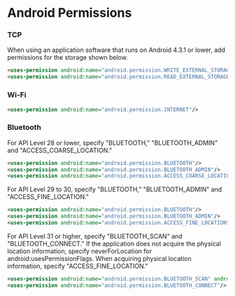 # Android Permissions

 ### TCP
When using an application software that runs on Android 4.3.1 or lower, add permissions for the storage shown below.
```xml
<uses-permission android:name="android.permission.WRITE_EXTERNAL_STORAGE"/>
<uses-permission android:name="android.permission.READ_EXTERNAL_STORAGE"/>
```
### Wi-Fi
```xml
<uses-permission android:name="android.permission.INTERNET"/>
```
### Bluetooth
For API Level 28 or lower, specify "BLUETOOTH," "BLUETOOTH_ADMIN" and "ACCESS_COARSE_LOCATION."
```xml
<uses-permission android:name="android.permission.BLUETOOTH"/>
<uses-permission android:name="android.permission.BLUETOOTH_ADMIN"/>
<uses-permission android:name="android.permission.ACCESS_COARSE_LOCATION"/>
```
For API Level 29 to 30, specify "BLUETOOTH," "BLUETOOTH_ADMIN" and "ACCESS_FINE_LOCATION."
```xml
<uses-permission android:name="android.permission.BLUETOOTH"/>
<uses-permission android:name="android.permission.BLUETOOTH_ADMIN"/>
<uses-permission android:name="android.permission.ACCESS_FINE_LOCATION"/>
```
For API Level 31 or higher, specify "BLUETOOTH_SCAN" and "BLUETOOTH_CONNECT."
If the application does not acquire the physical location information, specify neverForLocation for android:usesPermissionFlags.
When acquiring physical location information, specify "ACCESS_FINE_LOCATION."
```xml
<uses-permission android:name="android.permission.BLUETOOTH_SCAN" android:usesPermissionFlags="neverForLocation"/>
<uses-permission android:name="android.permission.BLUETOOTH_CONNECT"/>
```
